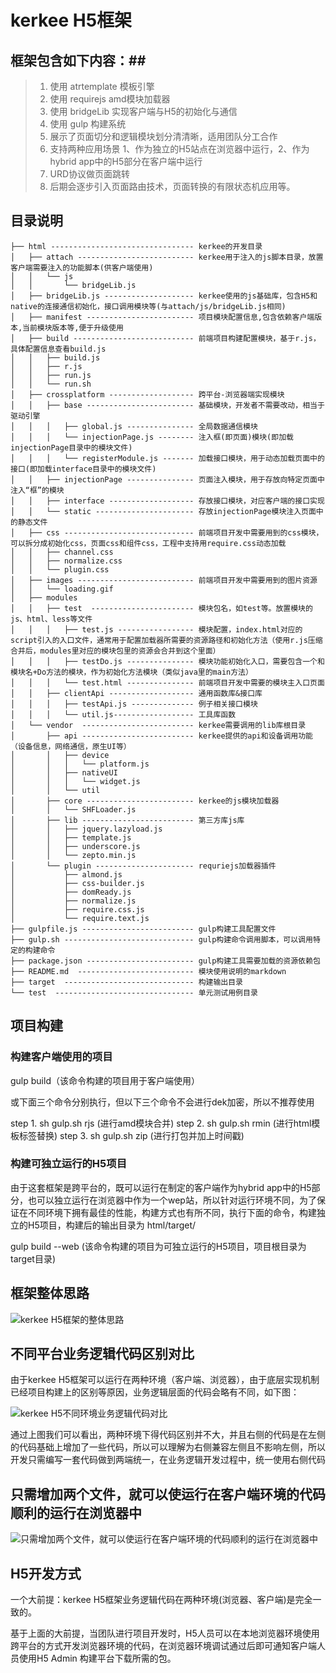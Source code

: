 # kerkee H5框架 #

## 框架包含如下内容：##
>1. 使用 atrtemplate 模板引擎
>1. 使用 requirejs amd模块加载器
>1. 使用 bridgeLib 实现客户端与H5的初始化与通信
>1. 使用 gulp 构建系统
>1. 展示了页面切分和逻辑模块划分清清晰，适用团队分工合作
>1. 支持两种应用场景 1、作为独立的H5站点在浏览器中运行，2、作为hybrid app中的H5部分在客户端中运行
>1. URD协议做页面跳转
>1. 后期会逐步引入页面路由技术，页面转换的有限状态机应用等。

## 目录说明 ##

~~~
├── html -------------------------------- kerkee的开发目录
│   ├── attach -------------------------- kerkee用于注入的js脚本目录，放置客户端需要注入的功能脚本(供客户端使用)
│   │   └── js
│   │       └── bridgeLib.js
│   ├── bridgeLib.js -------------------- kerkee使用的js基础库，包含H5和native的连接通信初始化，接口调用模块等(与attach/js/bridgeLib.js相同)
│   ├── manifest ------------------------ 项目模块配置信息,包含依赖客户端版本,当前模块版本等,便于升级使用
│   ├── build --------------------------- 前端项目构建配置模块，基于r.js，具体配置信息查看build.js
│   │   ├── build.js
│   │   ├── r.js
│   │   ├── run.js
│   │   └── run.sh
│   ├── crossplatform ------------------- 跨平台-浏览器端实现模块
│   │   ├── base ------------------------ 基础模块，开发者不需要改动，相当于驱动引擎
│   │   │   ├── global.js --------------- 全局数据通信模块
│   │   │   └── injectionPage.js -------- 注入框(即页面)模块(即加载injectionPage目录中的模块文件)
│   │   │   └── registerModule.js ------- 加载接口模块，用于动态加载页面中的接口(即加载interface目录中的模块文件)
│   │   ├── injectionPage --------------- 页面注入模块，用于存放向特定页面中注入“框”的模块
│   │   ├── interface ------------------- 存放接口模块，对应客户端的接口实现
│   │   └── static ---------------------- 存放injectionPage模块注入页面中的静态文件
│   ├── css ----------------------------- 前端项目开发中需要用到的css模块，可以拆分成初始化css，页面css和组件css，工程中支持用require.css动态加载
│   │   ├── channel.css
│   │   ├── normalize.css
│   │   └── plugin.css
│   ├── images -------------------------- 前端项目开发中需要用到的图片资源
│   │   └── loading.gif
│   ├── modules
│   │   ├── test  ----------------------- 模块包名，如test等。放置模块的js、html、less等文件
│   │   │   ├── test.js ----------------- 模块配置，index.html对应的script引入的入口文件，通常用于配置加载器所需要的资源路径和初始化方法（使用r.js压缩合并后，modules里对应的模块包里的资源会合并到这个里面）
│   │   │   ├── testDo.js --------------- 模块功能初始化入口，需要包含一个和模块名+Do方法的模块，作为初始化方法模块（类似java里的main方法）
│   │   │   └── test.html --------------- 前端项目开发中需要的模块主入口页面
│   │   ├── clientApi ------------------- 通用函数库&接口库
│   │   │   ├── testApi.js -------------- 例子相关接口模块
│   │   │   └── util.js------------------ 工具库函数
│   └── vendor  ------------------------- kerkee需要调用的lib库根目录
│       ├── api ------------------------- kerkee提供的api和设备调用功能（设备信息，网络通信，原生UI等）
│       │   ├── device
│       │   │   └── platform.js
│       │   ├── nativeUI
│       │   │   └── widget.js
│       │   └── util
│       ├── core ------------------------ kerkee的js模块加载器
│       │   └── SHFLoader.js
│       ├── lib ------------------------- 第三方库js库
│       │   ├── jquery.lazyload.js
│       │   ├── template.js
│       │   ├── underscore.js
│       │   └── zepto.min.js
│       └── plugin ---------------------- requriejs加载器插件
│           ├── almond.js
│           ├── css-builder.js
│           ├── domReady.js
│           ├── normalize.js
│           ├── require.css.js
│           └── require.text.js
├── gulpfile.js ------------------------- gulp构建工具配置文件
├── gulp.sh ----------------------------- gulp构建命令调用脚本，可以调用特定的构建命令
├── package.json ------------------------ gulp构建工具需要加载的资源依赖包
├── README.md  -------------------------- 模块使用说明的markdown
├── target  ----------------------------- 构建输出目录
└── test  ------------------------------- 单元测试用例目录
~~~

## 项目构建 ##

### 构建客户端使用的项目 ###

gulp build（该命令构建的项目用于客户端使用）

或下面三个命令分别执行，但以下三个命令不会进行dek加密，所以不推荐使用

step 1. sh gulp.sh rjs (进行amd模块合并)
step 2. sh gulp.sh rmin (进行html模板标签替换)
step 3. sh gulp.sh zip  (进行打包并加上时间戳)

### 构建可独立运行的H5项目 ###

由于这套框架是跨平台的，既可以运行在制定的客户端作为hybrid app中的H5部分，也可以独立运行在浏览器中作为一个wep站，所以针对运行环境不同，为了保证在不同环境下拥有最佳的性能，构建方式也有所不同，执行下面的命令，构建独立的H5项目，构建后的输出目录为 html/target/ 

gulp build --web (该命令构建的项目为可独立运行的H5项目，项目根目录为target目录)

## 框架整体思路 ##

![kerkee H5框架的整体思路](http://7xlolm.com1.z0.glb.clouddn.com/201512311H5%E8%B7%A8%E5%B9%B3%E5%8F%B0%E6%80%9D%E8%B7%AF%E4%B8%8Ehybrid%E6%80%9D%E8%B7%AF%E5%AF%B9%E6%AF%94%E5%9B%BE.png)

## 不同平台业务逻辑代码区别对比 ##

由于kerkee H5框架可以运行在两种环境（客户端、浏览器），由于底层实现机制已经项目构建上的区别等原因，业务逻辑层面的代码会略有不同，如下图：

![kerkee H5不同环境业务逻辑代码对比](http://7xlolm.com1.z0.glb.clouddn.com/201512312%E6%96%B0%E8%80%81%E6%A1%86%E6%9E%B6%E5%9F%BA%E6%9C%AC%E4%BB%A3%E7%A0%81%E5%AF%B9%E6%AF%94%E4%B8%8E%E6%80%BB%E7%BB%93.png)

通过上图我们可以看出，两种环境下得代码区别并不大，并且右侧的代码是在左侧的代码基础上增加了一些代码，所以可以理解为右侧兼容左侧且不影响左侧，所以开发只需编写一套代码做到两端统一，在业务逻辑开发过程中，统一使用右侧代码

## 只需增加两个文件，就可以使运行在客户端环境的代码顺利的运行在浏览器中 ##

![只需增加两个文件，就可以使运行在客户端环境的代码顺利的运行在浏览器中](http://7xlolm.com1.z0.glb.clouddn.com/201512313H5%E8%B7%A8%E5%B9%B3%E5%8F%B0%E5%BC%80%E5%8F%91%E9%A1%B5%E9%9D%A2%E6%A8%A1%E5%9D%97%E6%96%87%E4%BB%B6.png)

## H5开发方式 ##

一个大前提：kerkee H5框架业务逻辑代码在两种环境(浏览器、客户端)是完全一致的。

基于上面的大前提，当团队进行项目开发时，H5人员可以在本地浏览器环境使用跨平台的方式开发浏览器环境的代码，在浏览器环境调试通过后即可通知客户端人员使用H5 Admin 构建平台下载所需的包。
